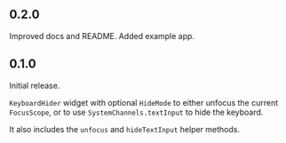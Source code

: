 ## 0.2.0

Improved docs and README. Added example app.

## 0.1.0

Initial release.

`KeyboardHider` widget with optional `HideMode` to either unfocus the current `FocusScope`, or to use `SystemChannels.textInput` to hide the keyboard.

It also includes the `unfocus` and `hideTextInput` helper methods. 

